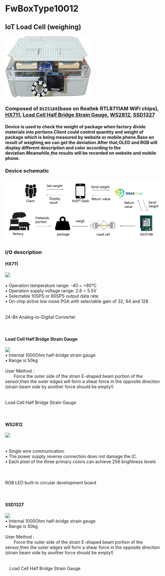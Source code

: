FwBoxType10012
======
IoT Load Cell (weighing)
----
 ![image](https://github.com/twhikari/FW-images/blob/main/Weighing.jpg)
 <!--
<div align = center> <image src="https://github.com/twhikari/FW-images/blob/main/Weighing.jpg"></div>
`SHT2X`
 -->

### Composed of `DSI5168`(base on Realtek RTL8711AM WiFi chips), [HX711](https://github.com/twhikari/FwBoxType10012/edit/main/README.md#711), [Load Cell Half Bridge Strain Gauge](https://github.com/twhikari/FwBoxType10012/edit/main/README.md#load-cell-half-bridge-strain-gauge "link"), [WS2812](https://github.com/twhikari/FwBoxType10012/edit/main/README.md#WS2812 "link"), [SSD1327](https://github.com/twhikari/FwBoxType10012/edit/main/README.md#SSD1237"link")

#### Device is used to check the weight of package when factory divide materials into portions.Client could control quantity and weight of package which is being measured by website or mobile phone.Base on result of weighing,we can get the deviation.After that,OLED and RGB will display different description and color according to the deviation.Meanwhile,the results will be recorded on website and mobile phone.

### Device schematic
![image](https://github.com/twhikari/FW-images/blob/main/Load%20cell%20desing%20schematic.png)

### I/O description

#### HX711 
<!--
![image](https://github.com/twhikari/FW-images/blob/main/HX711.png) 

-->

<image src="https://github.com/twhikari/FW-images/blob/main/HX711.png" align = left> 
<br><br> 
• Operation temperature range: -40 ~ +85℃  <br> 
• Operation supply voltage range: 2.6 ~ 5.5V  <br> 
• Selectable 10SPS or 80SPS output data rate  <br> 
• On-chip active low noise PGA with selectable gain of 32, 64 and 128  <br>  
<br> <br>
24-Bit Analog-to-Digital Converter
<br><br><br>
 
#### Load Cell Half Bridge Strain Gauge 

<image src="https://github.com/twhikari/FW-images/blob/main/Half_Bridge.png" align = left> 
<br> 
• Internal 1000Ohm half-bridge strain gauge <br> 
• Range is 50kg  <br> <br>  
User Method : <br>
&ensp;&ensp;&ensp;&ensp;Force the outer side of the strain E-shaped beam portion of the sensor,then the outer edges will form a shear force in the opposite direction (strain beam side by another force should be empty!)
<br><br><br>
Load Cell Half Bridge Strain Gauge
<br><br><br>
 
#### WS2812

<image src="https://github.com/twhikari/FW-images/blob/main/WS2812.png" align = left> 
<br><br><br>
• Single wire communication.  <br>  
• The power supply reverse connection does not damage the IC. <br> 
• Each pixel of the three primary colors can achieve 256 brightness levels <br> 
<br><br><br>
RGB LED built-in circular development board
<br><br><br>
 
#### SSD1327

<image src="https://github.com/twhikari/FW-images/blob/main/SSD1327.png" align = left> 
<br> 
• Internal 1000Ohm half-bridge strain gauge <br> 
• Range is 50kg  <br> <br>  
User Method : <br>
&ensp;&ensp;&ensp;&ensp;Force the outer side of the strain E-shaped beam portion of the sensor,then the outer edges will form a shear force in the opposite direction (strain beam side by another force should be empty!)
<br><br><br>
&ensp;&ensp;Load Cell Half Bridge Strain Gauge
